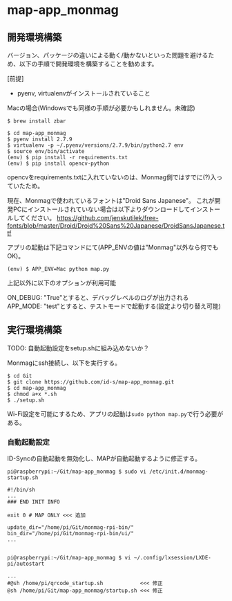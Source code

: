 # map-app_monmag

## 開発環境構築

バージョン、パッケージの違いによる動く/動かないといった問題を避けるため、以下の手順で開発環境を構築することを勧めます。

[前提]
* pyenv, virtualenvがインストールされていること

Macの場合(Windowsでも同様の手順が必要かもしれません。未確認)

```
$ brew install zbar
```

```
$ cd map-app_monmag
$ pyenv install 2.7.9
$ virtualenv -p ~/.pyenv/versions/2.7.9/bin/python2.7 env
$ source env/bin/activate
(env) $ pip install -r requirements.txt
(env) $ pip install opencv-python
```

opencvをrequirements.txtに入れていないのは、Monmag側ではすでに(?)入っていたため。

現在、Monmagで使われているフォントは"Droid Sans Japanese"。
これが開発PCにインストールされていない場合は以下よりダウンロードしてインストールしてください。
https://github.com/jenskutilek/free-fonts/blob/master/Droid/Droid%20Sans%20Japanese/DroidSansJapanese.ttf

アプリの起動は下記コマンドにて(APP_ENVの値は"Monmag"以外なら何でもOK)。

```
(env) $ APP_ENV=Mac python map.py
```

上記以外に以下のオプションが利用可能

ON_DEBUG: "True"とすると、デバッグレベルのログが出力される
APP_MODE: "test"とすると、テストモードで起動する(設定より切り替え可能)


## 実行環境構築

TODO: 自動起動設定をsetup.shに組み込めないか？

Monmagにssh接続し、以下を実行する。

```
$ cd Git
$ git clone https://github.com/id-s/map-app_monmag.git
$ cd map-app_monmag
$ chmod a+x *.sh
$ ./setup.sh
```

Wi-Fi設定を可能にするため、アプリの起動は`sudo python map.py`で行う必要がある。

### 自動起動設定

ID-Syncの自動起動を無効化し、MAPが自動起動するように修正する。

```
pi@raspberrypi:~/Git/map-app_monmag $ sudo vi /etc/init.d/monmag-startup.sh

#!/bin/sh
...
### END INIT INFO

exit 0 # MAP ONLY <<< 追加

update_dir="/home/pi/Git/monmag-rpi-bin/"
bin_dir="/home/pi/Git/monmag-rpi-bin/ui/"
...


pi@raspberrypi:~/Git/map-app_monmag $ vi ~/.config/lxsession/LXDE-pi/autostart

...
#@sh /home/pi/qrcode_startup.sh            <<< 修正
@sh /home/pi/Git/map-app_monmag/startup.sh <<< 修正
```

